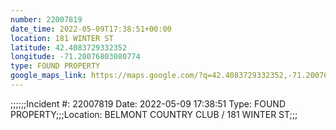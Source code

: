 ```yaml
---
number: 22007819
date_time: 2022-05-09T17:38:51+00:00
location: 181 WINTER ST
latitude: 42.4083729332352
longitude: -71.20076803080774
type: FOUND PROPERTY
google_maps_link: https://maps.google.com/?q=42.4083729332352,-71.20076803080774
---
```


;;;;;;Incident #: 22007819  Date: 2022-05-09 17:38:51   Type: FOUND PROPERTY;;;Location: BELMONT COUNTRY CLUB / 181 WINTER ST;;;
